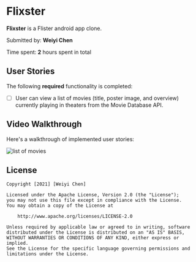 # Flixster

**Flixster** is a Flister android app clone.

Submitted by: **Weiyi Chen**

Time spent: **2** hours spent in total

## User Stories

The following **required** functionality is completed:

* [ ] User can view a list of movies (title, poster image, and overview) currently playing in theaters from the Movie Database API.

## Video Walkthrough

Here's a walkthrough of implemented user stories:

![list of movies](./walkthrus/listOfMovie.gif)  

## License

    Copyright [2021] [Weiyi Chen]

    Licensed under the Apache License, Version 2.0 (the "License");
    you may not use this file except in compliance with the License.
    You may obtain a copy of the License at

        http://www.apache.org/licenses/LICENSE-2.0

    Unless required by applicable law or agreed to in writing, software
    distributed under the License is distributed on an "AS IS" BASIS,
    WITHOUT WARRANTIES OR CONDITIONS OF ANY KIND, either express or implied.
    See the License for the specific language governing permissions and
    limitations under the License.
